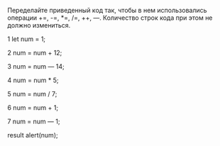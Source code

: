 Переделайте приведенный код так, чтобы в нем
использовались операции +=, -=, *=, /=, ++, —.
Количество строк кода при этом не должно измениться.

1
let num = 1;

2
num = num + 12;

3
num = num — 14;

4
num = num * 5;

5
num = num / 7;

6
num = num + 1;

7
num = num — 1;

result
alert(num);
